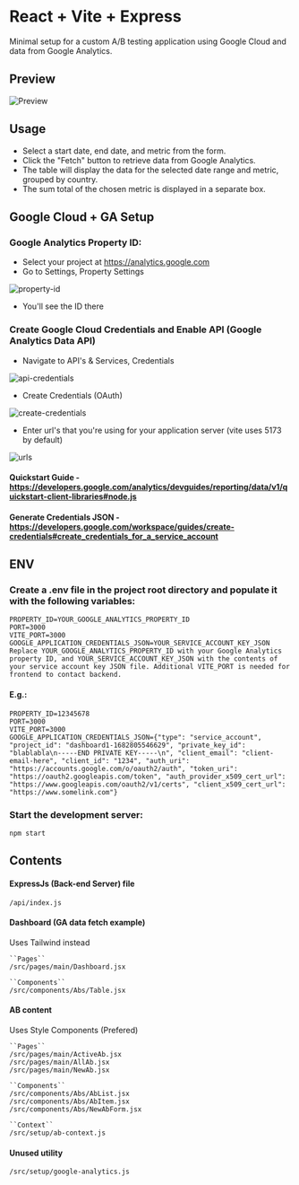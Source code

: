 # React + Vite + Express

Minimal setup for a custom A/B testing application using Google Cloud and data from Google Analytics.

## Preview

![Preview](public/Preview.png)

## Usage

- Select a start date, end date, and metric from the form.
- Click the "Fetch" button to retrieve data from Google Analytics.
- The table will display the data for the selected date range and metric, grouped by country.
- The sum total of the chosen metric is displayed in a separate box.

## Google Cloud + GA Setup

### Google Analytics Property ID:

- Select your project at https://analytics.google.com
- Go to Settings, Property Settings

![property-id](zzzGuide/propertyID.png)

- You'll see the ID there

### Create Google Cloud Credentials and Enable API (Google Analytics Data API)

- Navigate to API's & Services, Credentials

![api-credentials](zzzGuide/api-credentials.png)

- Create Credentials (OAuth)

![create-credentials](zzzGuide/createOAuth.png)

- Enter url's that you're using for your application server (vite uses 5173 by default)

![urls](zzzGuide/oauthURLs.png)

#### Quickstart Guide - https://developers.google.com/analytics/devguides/reporting/data/v1/quickstart-client-libraries#node.js

#### Generate Credentials JSON - https://developers.google.com/workspace/guides/create-credentials#create_credentials_for_a_service_account

## ENV

### Create a .env file in the project root directory and populate it with the following variables:

```
PROPERTY_ID=YOUR_GOOGLE_ANALYTICS_PROPERTY_ID
PORT=3000
VITE_PORT=3000
GOOGLE_APPLICATION_CREDENTIALS_JSON=YOUR_SERVICE_ACCOUNT_KEY_JSON
Replace YOUR_GOOGLE_ANALYTICS_PROPERTY_ID with your Google Analytics property ID, and YOUR_SERVICE_ACCOUNT_KEY_JSON with the contents of your service account key JSON file. Additional VITE_PORT is needed for frontend to contact backend.
```

#### E.g.:

```
PROPERTY_ID=12345678
PORT=3000
VITE_PORT=3000
GOOGLE_APPLICATION_CREDENTIALS_JSON={"type": "service_account", "project_id": "dashboard1-1682805546629", "private_key_id": "blablabla\n-----END PRIVATE KEY-----\n", "client_email": "client-email-here", "client_id": "1234", "auth_uri": "https://accounts.google.com/o/oauth2/auth", "token_uri": "https://oauth2.googleapis.com/token", "auth_provider_x509_cert_url": "https://www.googleapis.com/oauth2/v1/certs", "client_x509_cert_url": "https://www.somelink.com"}
```

### Start the development server:

```
npm start
```

## Contents

#### ExpressJs (Back-end Server) file

```
/api/index.js
```

#### Dashboard (GA data fetch example)

Uses Tailwind instead

```
``Pages``
/src/pages/main/Dashboard.jsx

``Components``
/src/components/Abs/Table.jsx
```

#### AB content

Uses Style Components (Prefered)

```
``Pages``
/src/pages/main/ActiveAb.jsx
/src/pages/main/AllAb.jsx
/src/pages/main/NewAb.jsx

``Components``
/src/components/Abs/AbList.jsx
/src/components/Abs/AbItem.jsx
/src/components/Abs/NewAbForm.jsx

``Context``
/src/setup/ab-context.js
```

#### Unused utility

```
/src/setup/google-analytics.js
```
